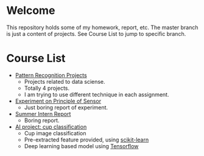 # Welcome
This repository holds some of my homework, report, etc. The master branch is just a content of projects. See Course List to jump to specific branch.

# Course List
* [Pattern Recognition Projects](https://github.com/chaonan99/university_homework/tree/pattern_recognition)
	* Projects related to data sciense.
	* Totally 4 projects.
	* I am trying to use different technique in each assignment.
* [Experiment on Principle of Sensor](https://github.com/chaonan99/university_homework/tree/sensor_principle_experiment)
	* Just boring report of experiment.
* [Summer Intern Report](https://github.com/chaonan99/university_homework/tree/summer_intern_report)
	* Boring report.
* [AI project: cup classification](https://github.com/chaonan99/university_homework/tree/AI_cup_class)
	* Cup image classification
	* Pre-extracted feature provided, using [scikit-learn](http://scikit-learn.org/stable/)
	* Deep learning based model using [Tensorflow](https://www.tensorflow.org/)
